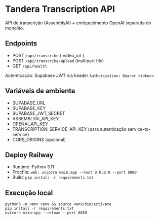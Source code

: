 # Tandera Transcription API

API de transcrição (AssemblyAI) + enriquecimento OpenAI separada do monolito.

## Endpoints
- POST `/api/transcribe` { video_url }
- POST `/api/transcribe/upload` (multipart file)
- GET `/api/health`

Autenticação: Supabase JWT via header `Authorization: Bearer <token>`.

## Variáveis de ambiente
- SUPABASE_URL
- SUPABASE_KEY
- SUPABASE_JWT_SECRET
- ASSEMBLYAI_API_KEY
- OPENAI_API_KEY
- TRANSCRIPTION_SERVICE_API_KEY (para autenticação service-to-service)
- CORS_ORIGINS (opcional)

## Deploy Railway
- Runtime: Python 3.11
- Procfile: `web: uvicorn main:app --host 0.0.0.0 --port 8080`
- Build: `pip install -r requirements.txt`

## Execução local
```
python3 -m venv venv && source venv/bin/activate
pip install -r requirements.txt
uvicorn main:app --reload --port 8080
```
